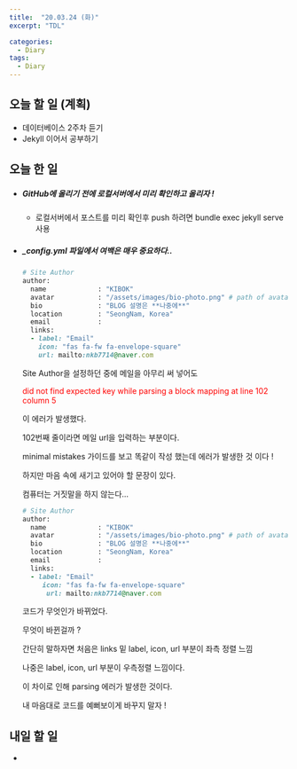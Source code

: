```yaml
---
title:  "20.03.24 (화)"
excerpt: "TDL"

categories:
  - Diary
tags:
  - Diary
---
```


## 오늘 할 일 (계획)

- 데이터베이스 2주차 듣기
- Jekyll 이어서 공부하기



## 오늘 한 일

- ##### GitHub에 올리기 전에 로컬서버에서 미리 확인하고 올리자 !

  - 로컬서버에서 포스트를 미리 확인후 push 하려면 bundle exec jekyll serve 사용

- ##### _config.yml 파일에서 여백은 매우 중요하다..

  ```ruby
  # Site Author
  author:
    name             : "KIBOK"
    avatar           : "/assets/images/bio-photo.png" # path of avatar image, e.g. "/assets/images/bio-photo.jpg"
    bio              : "BLOG 설명은 **나중에**"
    location         : "SeongNam, Korea"
    email            :
    links:
    - label: "Email"
      icon: "fas fa-fw fa-envelope-square"
      url: mailto:nkb7714@naver.com
  ```

  Site Author을 설정하던 중에 메일을 아무리 써 넣어도  

  <span style="color: red">did not find expected key while parsing a block mapping at line 102 column 5</span>  

  이 에러가 발생했다.  

  102번째 줄이라면 메일 url을 입력하는 부분이다.  

  minimal mistakes 가이드를 보고 똑같이 작성 했는데 에러가 발생한 것 이다 !  

  하지만 마음 속에 새기고 있어야 할 문장이 있다.  

  컴퓨터는 거짓말을 하지 않는다...  

  ```ruby
  # Site Author
  author:
    name             : "KIBOK"
    avatar           : "/assets/images/bio-photo.png" # path of avatar image, e.g. "/assets/images/bio-photo.jpg"
    bio              : "BLOG 설명은 **나중에**"
    location         : "SeongNam, Korea"
    email            :
    links:
    - label: "Email"
       icon: "fas fa-fw fa-envelope-square"
        url: mailto:nkb7714@naver.com
  ```

  코드가 무엇인가 바뀌었다.  

  무엇이 바뀐걸까 ?  

  간단히 말하자면 처음은 links 밑 label, icon, url 부분이 좌측 정렬 느낌  

  나중은 label, icon, url 부분이 우측정렬 느낌이다.  

  이 차이로 인해 parsing 에러가 발생한 것이다.  

  내 마음대로 코드를 예뻐보이게 바꾸지 말자 !

  

## 내일 할 일

- 

